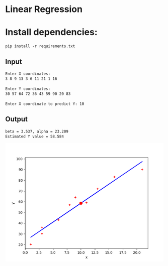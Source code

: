 # Linear Regression

# Install dependencies:

```
pip install -r requirements.txt
```

## Input

```
Enter X coordinates:
3 8 9 13 3 6 11 21 1 16

Enter Y coordinates:
30 57 64 72 36 43 59 90 20 83

Enter X coordinate to predict Y: 10
```

## Output

```
beta = 3.537, alpha = 23.209
Estimated Y value = 58.584
```

![Graph](/Linear_Regression/Figure_1.png "Line")
